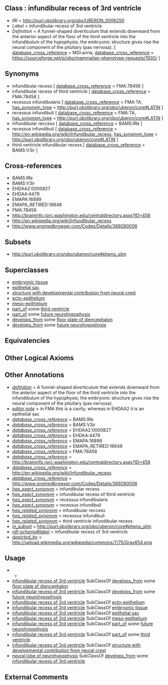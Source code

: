 
## Class : infundibular recess of 3rd ventricle

 * *IRI* = http://purl.obolibrary.org/obo/UBERON_0006250
 * *Label* = infundibular recess of 3rd ventricle
 * *Definition* = A funnel-shaped diverticulum that extends downward from the anterior aspect of the floor of the third ventricle into the infundibulum of the hypophysis; the embryonic structure gives rise the neural component of the pituitary (pas nervosa). [ [database_cross_reference](../../ef/oboInOwl#hasDbXref.md) = MGI:anna, [database_cross_reference](../../ef/oboInOwl#hasDbXref.md) = https://sourceforge.net/p/obo/mammalian-phenotype-requests/1930/ ]

## Synonyms

 * infundibular recess [ [database_cross_reference](../../ef/oboInOwl#hasDbXref.md) = FMA:78456 ]
 * infundibular recess of third ventricle [ [database_cross_reference](../../ef/oboInOwl#hasDbXref.md) = FMA:78456 ]
 * recessus infundibularis [ [database_cross_reference](../../ef/oboInOwl#hasDbXref.md) = FMA:TA, [has_synonym_type](../../pe/oboInOwl#hasSynonymType.md) = http://purl.obolibrary.org/obo/uberon/core#LATIN ]
 * recessus infundibuli [ [database_cross_reference](../../ef/oboInOwl#hasDbXref.md) = FMA:TA, [has_synonym_type](../../pe/oboInOwl#hasSynonymType.md) = http://purl.obolibrary.org/obo/uberon/core#LATIN ]
 * infundibular reccess [ [database_cross_reference](../../ef/oboInOwl#hasDbXref.md) = BAMS:IRe ]
 * recessus infundibuli [ [database_cross_reference](../../ef/oboInOwl#hasDbXref.md) = http://en.wikipedia.org/wiki/Infundibular_recess, [has_synonym_type](../../pe/oboInOwl#hasSynonymType.md) = http://purl.obolibrary.org/obo/uberon/core#LATIN ]
 * third ventricle infundibular recess [ [database_cross_reference](../../ef/oboInOwl#hasDbXref.md) = BAMS:V3ir ]

## Cross-references

 * BAMS:IRe
 * BAMS:V3ir
 * EHDAA2:0000827
 * EHDAA:4479
 * EMAPA:16899
 * EMAPA_RETIRED:16648
 * FMA:78456
 * http://braininfo.rprc.washington.edu/centraldirectory.aspx?ID=458
 * http://en.wikipedia.org/wiki/Infundibular_recess
 * http://www.snomedbrowser.com/Codes/Details/369280006

## Subsets

 * http://purl.obolibrary.org/obo/uberon/core#pheno_slim

## Superclasses

 * [embryonic tissue](../../UBERON/91/UBERON_0005291.md)
 * [epithelial sac](../../UBERON/99/UBERON_0007499.md)
 * [structure with developmental contribution from neural crest](../../UBERON/14/UBERON_0010314.md)
 * [ecto-epithelium](../../UBERON/71/UBERON_0010371.md)
 * [meso-epithelium](../../UBERON/75/UBERON_0012275.md)
 * [part_of](../../BFO/50/BFO_0000050.md) some [third ventricle](../../UBERON/86/UBERON_0002286.md)
 * [part_of](../../BFO/50/BFO_0000050.md) some [future neurohypophysis](../../UBERON/76/UBERON_0034876.md)
 * [develops_from](../../RO/02/RO_0002202.md) some [floor plate of diencephalon](../../UBERON/09/UBERON_0003309.md)
 * [develops_from](../../RO/02/RO_0002202.md) some [future neurohypophysis](../../UBERON/76/UBERON_0034876.md)

## Equivalencies


## Other Logical Axioms


## Other Annotations

 * *[definition](../../IAO/15/IAO_0000115.md)* = A funnel-shaped diverticulum that extends downward from the anterior aspect of the floor of the third ventricle into the infundibulum of the hypophysis; the embryonic structure gives rise the neural component of the pituitary (pas nervosa).
 * *[editor note](../../IAO/16/IAO_0000116.md)* = in FMA this is a cavity, whereas in EHDAA2 it is an epithelial sac
 * *[database_cross_reference](../../ef/oboInOwl#hasDbXref.md)* = BAMS:IRe
 * *[database_cross_reference](../../ef/oboInOwl#hasDbXref.md)* = BAMS:V3ir
 * *[database_cross_reference](../../ef/oboInOwl#hasDbXref.md)* = EHDAA2:0000827
 * *[database_cross_reference](../../ef/oboInOwl#hasDbXref.md)* = EHDAA:4479
 * *[database_cross_reference](../../ef/oboInOwl#hasDbXref.md)* = EMAPA:16899
 * *[database_cross_reference](../../ef/oboInOwl#hasDbXref.md)* = EMAPA_RETIRED:16648
 * *[database_cross_reference](../../ef/oboInOwl#hasDbXref.md)* = FMA:78456
 * *[database_cross_reference](../../ef/oboInOwl#hasDbXref.md)* = http://braininfo.rprc.washington.edu/centraldirectory.aspx?ID=458
 * *[database_cross_reference](../../ef/oboInOwl#hasDbXref.md)* = http://en.wikipedia.org/wiki/Infundibular_recess
 * *[database_cross_reference](../../ef/oboInOwl#hasDbXref.md)* = http://www.snomedbrowser.com/Codes/Details/369280006
 * *[has_exact_synonym](../../ym/oboInOwl#hasExactSynonym.md)* = infundibular recess
 * *[has_exact_synonym](../../ym/oboInOwl#hasExactSynonym.md)* = infundibular recess of third ventricle
 * *[has_exact_synonym](../../ym/oboInOwl#hasExactSynonym.md)* = recessus infundibularis
 * *[has_exact_synonym](../../ym/oboInOwl#hasExactSynonym.md)* = recessus infundibuli
 * *[has_related_synonym](../../ym/oboInOwl#hasRelatedSynonym.md)* = infundibular reccess
 * *[has_related_synonym](../../ym/oboInOwl#hasRelatedSynonym.md)* = recessus infundibuli
 * *[has_related_synonym](../../ym/oboInOwl#hasRelatedSynonym.md)* = third ventricle infundibular recess
 * *[in_subset](../../et/oboInOwl#inSubset.md)* = http://purl.obolibrary.org/obo/uberon/core#pheno_slim
 * *[rdf-schema#label](../../el/rdf-schema#label.md)* = infundibular recess of 3rd ventricle
 * *[depicted_by](../../depicted/by/depicted_by.md)* = http://upload.wikimedia.org/wikipedia/commons/7/75/Gray654.png

## Usage

 * -
 * [infundibular recess of 3rd ventricle](../../UBERON/50/UBERON_0006250.md) SubClassOf [develops_from](../../RO/02/RO_0002202.md) some [floor plate of diencephalon](../../UBERON/09/UBERON_0003309.md)
 * [infundibular recess of 3rd ventricle](../../UBERON/50/UBERON_0006250.md) SubClassOf [develops_from](../../RO/02/RO_0002202.md) some [future neurohypophysis](../../UBERON/76/UBERON_0034876.md)
 * [infundibular recess of 3rd ventricle](../../UBERON/50/UBERON_0006250.md) SubClassOf [ecto-epithelium](../../UBERON/71/UBERON_0010371.md)
 * [infundibular recess of 3rd ventricle](../../UBERON/50/UBERON_0006250.md) SubClassOf [embryonic tissue](../../UBERON/91/UBERON_0005291.md)
 * [infundibular recess of 3rd ventricle](../../UBERON/50/UBERON_0006250.md) SubClassOf [epithelial sac](../../UBERON/99/UBERON_0007499.md)
 * [infundibular recess of 3rd ventricle](../../UBERON/50/UBERON_0006250.md) SubClassOf [meso-epithelium](../../UBERON/75/UBERON_0012275.md)
 * [infundibular recess of 3rd ventricle](../../UBERON/50/UBERON_0006250.md) SubClassOf [part_of](../../BFO/50/BFO_0000050.md) some [future neurohypophysis](../../UBERON/76/UBERON_0034876.md)
 * [infundibular recess of 3rd ventricle](../../UBERON/50/UBERON_0006250.md) SubClassOf [part_of](../../BFO/50/BFO_0000050.md) some [third ventricle](../../UBERON/86/UBERON_0002286.md)
 * [infundibular recess of 3rd ventricle](../../UBERON/50/UBERON_0006250.md) SubClassOf [structure with developmental contribution from neural crest](../../UBERON/14/UBERON_0010314.md)
 * [neural lobe of neurohypophysis](../../UBERON/17/UBERON_0003217.md) SubClassOf [develops_from](../../RO/02/RO_0002202.md) some [infundibular recess of 3rd ventricle](../../UBERON/50/UBERON_0006250.md)

## External Comments

